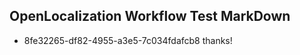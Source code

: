 ## OpenLocalization Workflow Test MarkDown
* 8fe32265-df82-4955-a3e5-7c034fdafcb8 
thanks!<!--HONumber=Mar16_HO2-->

